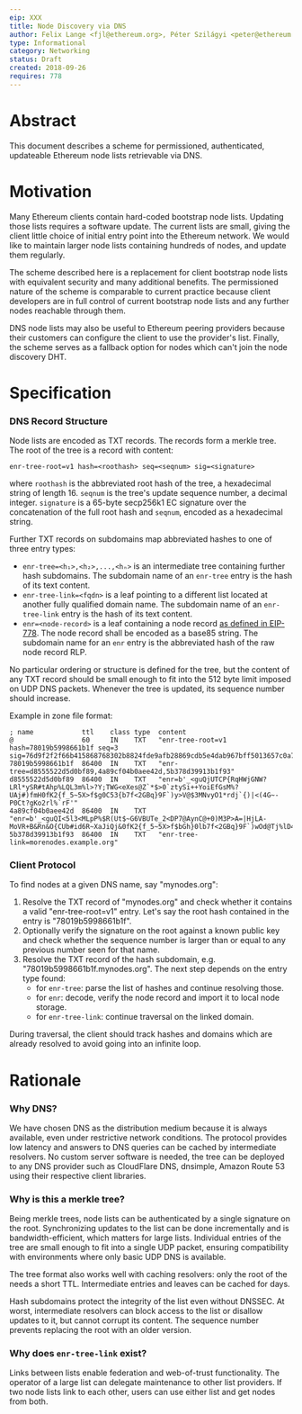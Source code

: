 ```yaml
---
eip: XXX
title: Node Discovery via DNS
author: Felix Lange <fjl@ethereum.org>, Péter Szilágyi <peter@ethereum.org>
type: Informational
category: Networking
status: Draft
created: 2018-09-26
requires: 778
---
```


# Abstract

This document describes a scheme for permissioned, authenticated, updateable
Ethereum node lists retrievable via DNS.

# Motivation

Many Ethereum clients contain hard-coded bootstrap node lists. Updating those
lists requires a software update. The current lists are small, giving the client
little choice of initial entry point into the Ethereum network. We would like to
maintain larger node lists containing hundreds of nodes, and update them
regularly.

The scheme described here is a replacement for client bootstrap node lists with
equivalent security and many additional benefits. The permissioned nature of the
scheme is comparable to current practice because client developers are in full
control of current bootstrap node lists and any further nodes reachable through
them.

DNS node lists may also be useful to Ethereum peering providers because their
customers can configure the client to use the provider's list. Finally, the
scheme serves as a fallback option for nodes which can't join the node discovery
DHT.

# Specification

### DNS Record Structure

Node lists are encoded as TXT records. The records form a merkle tree. The root
of the tree is a record with content:

    enr-tree-root=v1 hash=<roothash> seq=<seqnum> sig=<signature>

where `roothash` is the abbreviated root hash of the tree, a hexadecimal string
of length 16. `seqnum` is the tree's update sequence number, a decimal integer.
`signature` is a 65-byte secp256k1 EC signature over the concatenation of the
full root hash and `seqnum`, encoded as a hexadecimal string.

Further TXT records on subdomains map abbreviated hashes to one of three entry types:

- `enr-tree=<h₁>,<h₂>,...,<hₙ>` is an intermediate tree containing further hash
  subdomains. The subdomain name of an `enr-tree` entry is the hash of its text
  content.
- `enr-tree-link=<fqdn>` is a leaf pointing to a different list located at
  another fully qualified domain name. The subdomain name of an `enr-tree-link`
  entry is the hash of its text content.
- `enr=<node-record>` is a leaf containing a node record [as defined in
  EIP-778][eip-778]. The node record shall be encoded as a base85 string. The
  subdomain name for an `enr` entry is the abbreviated hash of the raw node
  record RLP.

[eip-778]: https://eips.ethereum.org/EIPS/eip-778

No particular ordering or structure is defined for the tree, but the content of
any TXT record should be small enough to fit into the 512 byte limit imposed on
UDP DNS packets. Whenever the tree is updated, its sequence number should
increase.

Example in zone file format:

```text
; name            ttl    class type  content
@                 60     IN    TXT   "enr-tree-root=v1 hash=78019b5998661b1f seq=3 sig=76d9f2f2f66b415868768302b8824fde9afb28869cdb5e4dab967bff5013657c0a73830f34c1457691d3a3a002cee3bad4d455bb4b9e11941c447fab767f27cf01"
78019b5998661b1f  86400  IN    TXT   "enr-tree=d8555522d5d0bf89,4a89cf04b0aee42d,5b378d39913b1f93"
d8555522d5d0bf89  86400  IN    TXT   "enr=b'_<guQjUTCP{RqHWjGNW?LRl*ySR#tAhp%LQL3m%l>?Y;TWG<eXes@Z`*$>0`ztySi++YoiEfGsM%?UAj#)fmH0fK2{f_5~5X>f$g0C53{b7f<2GBq}9F`)y>V@$3MNvyO1*rdj`{)|<(4G~-P0Ct?gKo2rl%`rF'"
4a89cf04b0aee42d  86400  IN    TXT   "enr=b'_<guQI<5l3<MLpP%$R(Ut$~G6VBUTe_2<DP7@AynC@+0)M3P>A=|HjLA-MoVR+B&Rn&O{CUb#id6R~XaJiQj&0fK2{f_5~5X>f$bGh}0lb7f<2GBq}9F`)wOd@Tj%lD4x~phg<p>jjtP)0mE_TKMaV2tv>IW4Dk'"
5b378d39913b1f93  86400  IN    TXT   "enr-tree-link=morenodes.example.org"
```

### Client Protocol

To find nodes at a given DNS name, say "mynodes.org":

1. Resolve the TXT record of "mynodes.org" and check whether it contains a
   valid "enr-tree-root=v1" entry. Let's say the root hash contained in the
   entry is "78019b5998661b1f".
2. Optionally verify the signature on the root against a known public key and
   check whether the sequence number is larger than or equal to any previous
   number seen for that name.
3. Resolve the TXT record of the hash subdomain, e.g. "78019b5998661b1f.mynodes.org".
   The next step depends on the entry type found:
   - for `enr-tree`: parse the list of hashes and continue resolving those.
   - for `enr`: decode, verify the node record and import it to local node storage.
   - for `enr-tree-link`: continue traversal on the linked domain.

During traversal, the client should track hashes and domains which are already
resolved to avoid going into an infinite loop.

# Rationale

### Why DNS?

We have chosen DNS as the distribution medium because it is always available,
even under restrictive network conditions. The protocol provides low latency and
answers to DNS queries can be cached by intermediate resolvers. No custom server
software is needed, the tree can be deployed to any DNS provider such as
CloudFlare DNS, dnsimple, Amazon Route 53 using their respective client
libraries.

### Why is this a merkle tree?

Being merkle trees, node lists can be authenticated by a single signature on the
root. Synchronizing updates to the list can be done incrementally and is
bandwidth-efficient, which matters for large lists. Individual entries of the
tree are small enough to fit into a single UDP packet, ensuring compatibility
with environments where only basic UDP DNS is available.

The tree format also works well with caching resolvers: only the root of the
needs a short TTL. Intermediate entries and leaves can be cached for days.

Hash subdomains protect the integrity of the list even without DNSSEC. At worst,
intermediate resolvers can block access to the list or disallow updates to it,
but cannot corrupt its content. The sequence number prevents replacing the root
with an older version.

### Why does `enr-tree-link` exist?

Links between lists enable federation and web-of-trust functionality. The
operator of a large list can delegate maintenance to other list providers. If
two node lists link to each other, users can use either list and get nodes from
both.

